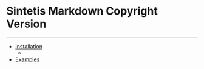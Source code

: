<h1>Sintetis Markdown Copyright Version</h1>
<hr>
<ul>
	<li><a href="">Installation</a>
		<ul>
			<li></li>
		</ul>
	</li>
	<li><a href="">Examples</a></li>

</ul>
